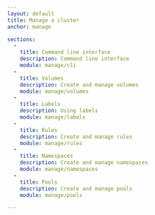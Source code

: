 ```yaml
---
layout: default
title: Manage a cluster
anchor: manage

sections:
  -
    title: Command line interface
    description: Command line interface
    module: manage/cli
  -
    title: Volumes
    description: Create and manage volumes
    module: manage/volumes
  -
    title: Labels
    description: Using labels
    module: manage/labels
  -
    title: Rules
    description: Create and manage rules
    module: manage/rules
  -
    title: Namespaces
    description: Create and manage namespaces
    module: manage/namespaces
  -
    title: Pools
    description: Create and manage pools
    module: manage/pools

---
```

